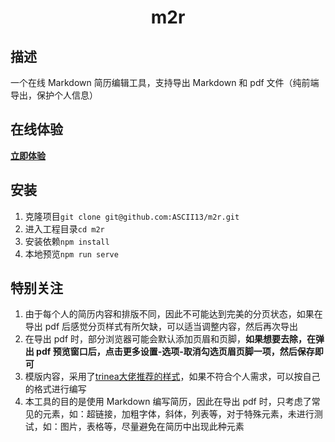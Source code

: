<h1 align="center">m2r</h1>

## 描述

一个在线 Markdown 简历编辑工具，支持导出 Markdown 和 pdf 文件（纯前端导出，保护个人信息）

## 在线体验

**[立即体验](https://www.kwafoo.com.cn/m2r)**

## 安装

1. 克隆项目`git clone git@github.com:ASCII13/m2r.git`
2. 进入工程目录`cd m2r`
3. 安装依赖`npm install`
4. 本地预览`npm run serve`

## 特别关注

1. 由于每个人的简历内容和排版不同，因此不可能达到完美的分页状态，如果在导出 pdf 后感觉分页样式有所欠缺，可以适当调整内容，然后再次导出
2. 在导出 pdf 时，部分浏览器可能会默认添加页眉和页脚，**如果想要去除，在弹出 pdf 预览窗口后，点击更多设置-选项-取消勾选页眉页脚一项，然后保存即可**
3. 模版内容，采用了[trinea大佬推荐的样式](https://www.trinea.cn/jobs/%e6%8e%a8%e8%8d%90-3-%e4%b8%aa%e7%ae%80%e5%8e%86%e6%a8%a1%e6%9d%bf%e5%8f%8a-2-%e5%a4%a7%e5%8a%a0%e5%88%86%e6%8a%80%e5%b7%a7/)，如果不符合个人需求，可以按自己的格式进行编写
4. 本工具的目的是使用 Markdown 编写简历，因此在导出 pdf 时，只考虑了常见的元素，如：超链接，加粗字体，斜体，列表等，对于特殊元素，未进行测试，如：图片，表格等，尽量避免在简历中出现此种元素